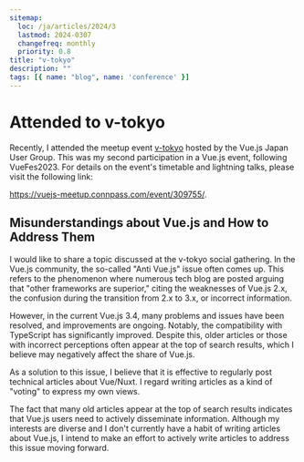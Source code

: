 ```yaml
---
sitemap:
  loc: /ja/articles/2024/3
  lastmod: 2024-0307
  changefreq: monthly
  priority: 0.8
title: "v-tokyo"
description: ""
tags: [{ name: "blog", name: 'conference' }]
---
```


# Attended to v-tokyo

Recently, I attended the meetup event [v-tokyo](https://vuejs-meetup.connpass.com/) hosted by the Vue.js Japan User Group. This was my second participation in a Vue.js event, following VueFes2023. For details on the event's timetable and lightning talks, please visit the following link:

https://vuejs-meetup.connpass.com/event/309755/.

## Misunderstandings about Vue.js and How to Address Them

I would like to share a topic discussed at the v-tokyo social gathering. In the Vue.js community, the so-called "Anti Vue.js" issue often comes up. This refers to the phenomenon where numerous tech blog are posted arguing that "other frameworks are superior," citing the weaknesses of Vue.js 2.x, the confusion during the transition from 2.x to 3.x, or incorrect information.

However, in the current Vue.js 3.4, many problems and issues have been resolved, and improvements are ongoing. Notably, the compatibility with TypeScript has significantly improved. Despite this, older articles or those with incorrect perceptions often appear at the top of search results, which I believe may negatively affect the share of Vue.js.

As a solution to this issue, I believe that it is effective to regularly post technical articles about Vue/Nuxt. I regard writing articles as a kind of "voting" to express my own views.

The fact that many old articles appear at the top of search results indicates that Vue.js users need to actively disseminate information. Although my interests are diverse and I don't currently have a habit of writing articles about Vue.js, I intend to make an effort to actively write articles to address this issue moving forward.
